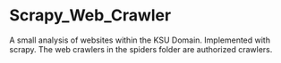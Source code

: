 # Scrapy_Web_Crawler
A small analysis of websites within the KSU Domain. Implemented with scrapy. 
The web crawlers in the spiders folder are authorized crawlers.
